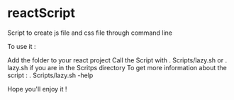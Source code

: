 # reactScript
Script to create js file and css file through command line


To use it :

Add the folder to your react project
Call the Script with . Scripts/lazy.sh or . lazy.sh if you are in the Scritps directory
To  get more information about the script : . Scripts/lazy.sh -help

Hope you'll enjoy it !
